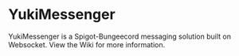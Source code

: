# YukiMessenger
YukiMessenger is a Spigot-Bungeecord messaging solution built on Websocket.
View the Wiki for more information.
